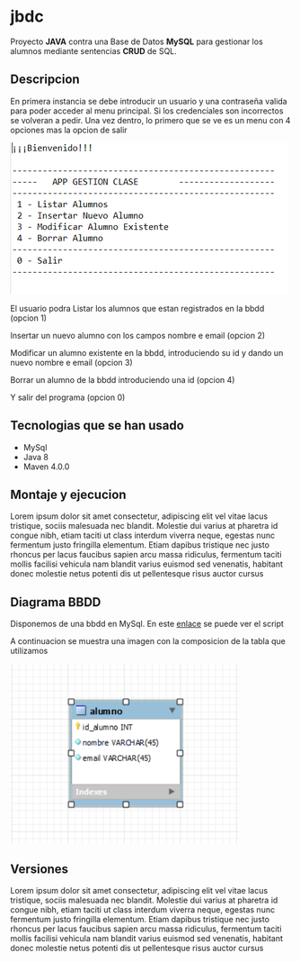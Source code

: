 # jbdc

Proyecto **JAVA** contra una Base de Datos **MySQL** para gestionar los alumnos mediante sentencias **CRUD** de SQL.


## Descripcion

En primera instancia se debe introducir un usuario y una contraseña valida para poder acceder al menu principal. Si los credenciales son incorrectos se volveran a pedir.
Una vez dentro, lo primero que se ve es un menu con 4 opciones mas la opcion de salir

![menu](screenshots/menu.PNG)

El usuario podra Listar los alumnos que estan registrados en la bbdd (opcion 1)

Insertar un nuevo alumno con los campos nombre e email (opcion 2)

Modificar un alumno existente en la bbdd, introduciendo su id y dando un nuevo nombre e email (opcion 3)

Borrar un alumno de la bbdd introduciendo una id (opcion 4)

Y salir del programa (opcion 0)


## Tecnologias que se han usado

- MySql
- Java 8
- Maven 4.0.0

## Montaje y ejecucion

Lorem ipsum dolor sit amet consectetur, adipiscing elit vel vitae lacus tristique, sociis malesuada nec blandit. Molestie dui varius at pharetra id congue nibh, etiam taciti ut class interdum viverra neque, egestas nunc fermentum justo fringilla elementum. Etiam dapibus tristique nec justo rhoncus per lacus faucibus sapien arcu massa ridiculus, fermentum taciti mollis facilisi vehicula nam blandit varius euismod sed venenatis, habitant donec molestie netus potenti dis ut pellentesque risus auctor cursus


## Diagrama BBDD

Disponemos de una bbdd en MySql. En este [enlace](https://github.com/elorrieta-errekamari-institutua/AppClase/blob/javier_ibon/clase.sql) se puede ver el script

A continuacion se muestra una imagen con la composicion de la tabla que utilizamos

![Estructura bbdd](screenshots/tablabbdd.PNG)



## Versiones

Lorem ipsum dolor sit amet consectetur, adipiscing elit vel vitae lacus tristique, sociis malesuada nec blandit. Molestie dui varius at pharetra id congue nibh, etiam taciti ut class interdum viverra neque, egestas nunc fermentum justo fringilla elementum. Etiam dapibus tristique nec justo rhoncus per lacus faucibus sapien arcu massa ridiculus, fermentum taciti mollis facilisi vehicula nam blandit varius euismod sed venenatis, habitant donec molestie netus potenti dis ut pellentesque risus auctor cursus



